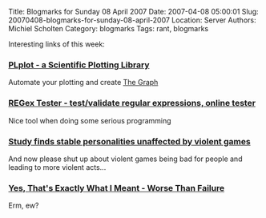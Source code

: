Title: Blogmarks for Sunday 08 April 2007
Date: 2007-04-08 05:00:01
Slug: 20070408-blogmarks-for-sunday-08-april-2007
Location: Server
Authors: Michiel Scholten
Category: blogmarks
Tags: rant, blogmarks

<p>Interesting links of this week:</p>
<h3><a href="http://plplot.sourceforge.net/">PLplot - a Scientific Plotting Library</a></h3>
<p>Automate your plotting and create <a href="http://www.phdcomics.com/comics/archive.php?comicid=41">The Graph</a></p>
<h3><a href="http://www.regextester.com/">REGex Tester - test/validate regular expressions, online tester</a></h3>
<p>Nice tool when doing some serious programming</p>
<h3><a href="http://arstechnica.com/news.ars/post/20070403-study-finds-stable-personalities-unaffected-by-violent-games.html">Study finds stable personalities unaffected by violent games</a></h3>
<p>And now please shut up about violent games being bad for people and leading to more violent acts...</p>
<h3><a href="http://worsethanfailure.com/Articles/Yes,_That_0x27_s_Exactly_What_I_Meant.aspx">Yes, That's Exactly What I Meant - Worse Than Failure</a></h3>
<p>Erm, ew?</p>
